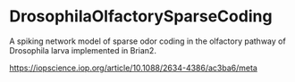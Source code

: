 # DrosophilaOlfactorySparseCoding
A spiking network model of sparse odor coding in the olfactory pathway of Drosophila larva implemented in Brian2. 

https://iopscience.iop.org/article/10.1088/2634-4386/ac3ba6/meta
